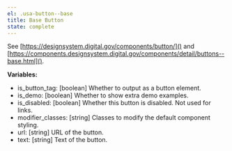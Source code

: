 ```yaml
---
el: .usa-button--base
title: Base Button
state: complete
---
```

See [https://designsystem.digital.gov/components/button/]() and
[https://components.designsystem.digital.gov/components/detail/buttons--base.html]().

__Variables:__
* is_button_tag: [boolean] Whether to output as a button element.
* is_demo: [boolean] Whether to show extra demo examples.
* is_disabled: [boolean] Whether this button is disabled. Not used for links.
* modifier_classes: [string] Classes to modify the default component styling.
* url: [string] URL of the button.
* text: [string] Text of the button.
